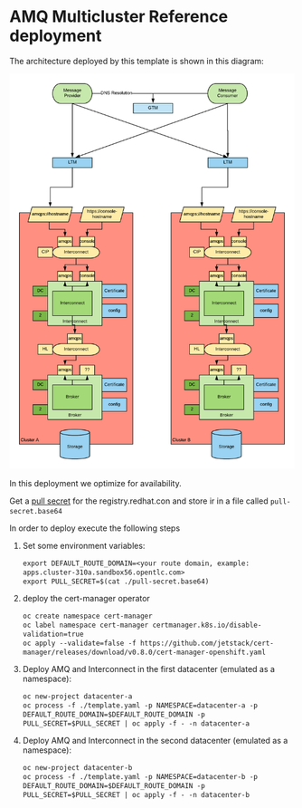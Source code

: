 # AMQ Multicluster Reference deployment

The architecture deployed by this template is shown in this diagram:

![amq-dr-reference-architecture](./media/amq-dr-arch.jpg)

In this deployment we optimize for availability.

Get a [pull secret](https://access.redhat.com/terms-based-registry/#/accounts) for the registry.redhat.con and store ir in a file called `pull-secret.base64`

In order to deploy execute the following steps

1. Set some environment variables:

    ```shell
    export DEFAULT_ROUTE_DOMAIN=<your route domain, example: apps.cluster-310a.sandbox56.opentlc.com>
    export PULL_SECRET=$(cat ./pull-secret.base64)
    ```

2. deploy the cert-manager operator

    ```shell
    oc create namespace cert-manager
    oc label namespace cert-manager certmanager.k8s.io/disable-validation=true
    oc apply --validate=false -f https://github.com/jetstack/cert-manager/releases/download/v0.8.0/cert-manager-openshift.yaml
    ```

3. Deploy AMQ and Interconnect in the first datacenter (emulated as a namespace):

    ```shell
    oc new-project datacenter-a
    oc process -f ./template.yaml -p NAMESPACE=datacenter-a -p DEFAULT_ROUTE_DOMAIN=$DEFAULT_ROUTE_DOMAIN -p PULL_SECRET=$PULL_SECRET | oc apply -f - -n datacenter-a
    ```

4. Deploy AMQ and Interconnect in the second datacenter (emulated as a namespace):

    ```shell
    oc new-project datacenter-b
    oc process -f ./template.yaml -p NAMESPACE=datacenter-b -p DEFAULT_ROUTE_DOMAIN=$DEFAULT_ROUTE_DOMAIN -p PULL_SECRET=$PULL_SECRET | oc apply -f - -n datacenter-b
    ```